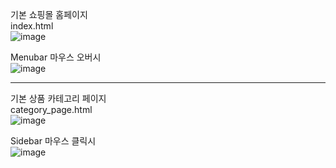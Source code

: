 
기본 쇼핑몰 홈페이지 <br>
index.html <br>
![image](https://user-images.githubusercontent.com/63836325/155913078-b9943079-f96d-42d3-8a12-c4fb3f75fb5c.png)

Menubar 마우스 오버시<br>
![image](https://user-images.githubusercontent.com/63836325/155913192-b05c0aa1-543e-46bc-87fe-bca0f02aa570.png)

<hr>

기본 상품 카테고리 페이지 <br>
category_page.html <br>
![image](https://user-images.githubusercontent.com/63836325/155913368-21af66ad-27f9-4025-9511-851f53b12a35.png)

Sidebar 마우스 클릭시 <br>
![image](https://user-images.githubusercontent.com/63836325/155913568-1d103657-7df0-4f2b-ab57-7ee9dec6232c.png)

